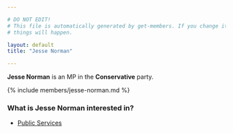 ```yaml
---

# DO NOT EDIT!
# This file is automatically generated by get-members. If you change it, bad
# things will happen.

layout: default
title: "Jesse Norman"

---
```


**Jesse Norman** is an MP in the **Conservative** party.

{% include members/jesse-norman.md %}

### What is Jesse Norman interested in?


* [Public Services](/interests/public-services.html)
